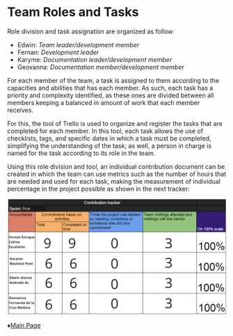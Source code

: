 # **Team Roles and Tasks** 

Role division and task assignation are organized as follow:  
* Edwin: *Team leader/development member*
* Fernan: *Development leader*
* Karyme: *Documentation leader/development member*
* Geovanna: *Documentation member/development member*

For each member of the team, a task is assigned to them according to the capacities and abilities that has each member. As such, each task has a priority and complexity identified, as these ones are divided between all members keeping a balanced in amount of work that each member receives. 

For this, the tool of Trello is used to organize and register the tasks that are completed for each member. In this tool, each task allows the use of checklists, tags, and specific dates in which a task must be completed, simplifying the understanding of the task; as well, a person in charge is named for the task according to its role in the team. 

Using this role division and tool, an individual contribution document can be created in which the team can use metrics such as the number of hours that are needed and used for each task, making the measurement of individual percentage in the project possible as shown in the next tracker:

![Logo](https://github.com/Edwin-Lines/Project-Cosmos/blob/main/Resources/Images/contribution%20tracker%20first%20increment.png)

 ♦[Main Page](https://github.com/Edwin-Lines/Project-Cosmos "Main Page") 

